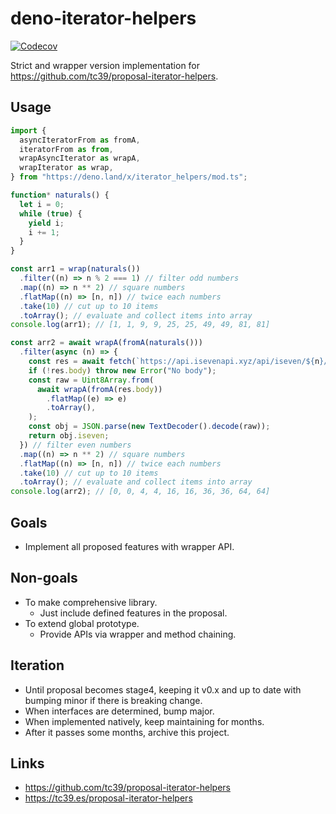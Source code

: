 # deno-iterator-helpers

[![Codecov](https://img.shields.io/codecov/c/github/luma-dev/deno-iterator-helpers?style=flat-square)](https://app.codecov.io/gh/luma-dev/deno-iterator-helpers)

Strict and wrapper version implementation for
https://github.com/tc39/proposal-iterator-helpers.

## Usage

```ts
import {
  asyncIteratorFrom as fromA,
  iteratorFrom as from,
  wrapAsyncIterator as wrapA,
  wrapIterator as wrap,
} from "https://deno.land/x/iterator_helpers/mod.ts";

function* naturals() {
  let i = 0;
  while (true) {
    yield i;
    i += 1;
  }
}

const arr1 = wrap(naturals())
  .filter((n) => n % 2 === 1) // filter odd numbers
  .map((n) => n ** 2) // square numbers
  .flatMap((n) => [n, n]) // twice each numbers
  .take(10) // cut up to 10 items
  .toArray(); // evaluate and collect items into array
console.log(arr1); // [1, 1, 9, 9, 25, 25, 49, 49, 81, 81]

const arr2 = await wrapA(fromA(naturals()))
  .filter(async (n) => {
    const res = await fetch(`https://api.isevenapi.xyz/api/iseven/${n}/`);
    if (!res.body) throw new Error("No body");
    const raw = Uint8Array.from(
      await wrapA(fromA(res.body))
        .flatMap((e) => e)
        .toArray(),
    );
    const obj = JSON.parse(new TextDecoder().decode(raw));
    return obj.iseven;
  }) // filter even numbers
  .map((n) => n ** 2) // square numbers
  .flatMap((n) => [n, n]) // twice each numbers
  .take(10) // cut up to 10 items
  .toArray(); // evaluate and collect items into array
console.log(arr2); // [0, 0, 4, 4, 16, 16, 36, 36, 64, 64]
```

## Goals

- Implement all proposed features with wrapper API.

## Non-goals

- To make comprehensive library.
  - Just include defined features in the proposal.
- To extend global prototype.
  - Provide APIs via wrapper and method chaining.

## Iteration

- Until proposal becomes stage4, keeping it v0.x and up to date with bumping
  minor if there is breaking change.
- When interfaces are determined, bump major.
- When implemented natively, keep maintaining for months.
- After it passes some months, archive this project.

## Links

- https://github.com/tc39/proposal-iterator-helpers
- https://tc39.es/proposal-iterator-helpers
